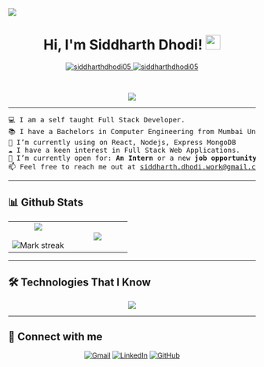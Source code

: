 <img src="https://user-images.githubusercontent.com/73097560/115834477-dbab4500-a447-11eb-908a-139a6edaec5c.gif"> 
<h1 align="center">
Hi, I'm Siddharth Dhodi!
	<a href="https://github.com/siddharthdhodi05" target="_self">
		<img src="https://media.giphy.com/media/hvRJCLFzcasrR4ia7z/giphy.gif" width="30">
	</a>

</h1>

<p align="center">
	<a href="https://github.com/siddharthdhodi05">
		<img src="https://komarev.com/ghpvc/?username=siddharthdhodi05&label=Profile%20views&color=0e75b6&style=flat" alt="siddharthdhodi05" />
	</a>
	<a href="https://github.com/siddharthdhodi05">
		<img src="https://img.shields.io/github/followers/siddharthdhodi05?label=Followers" alt="siddharthdhodi05" />
	</a>
</p>
<br/>
<p align="center">
	<a href="https://github.com/Bouaskaoun">
		<img src="https://readme-typing-svg.herokuapp.com?lines=Computer+Engineering+Graduate;Full+Stack+Web+Developer;Computer+Science+Enthusiastic;Always%20learning%20new%20things&center=true&width=380&height=45">
	</a>
</p>

<hr>

<pre>
💻 I am a self taught Full Stack Developer.
📚 I have a Bachelors in Computer Engineering from Mumbai University
🔭 I’m currently using on React, Nodejs, Express MongoDB
☁️ I have a keen interest in Full Stack Web Applications.
🤔 I’m currently open for: <b>An Intern</b> or a new <b>job opportunity</b>, this is <a  target="_blank">MY RESUME.</a>
📫 Feel free to reach me out at <a href = "https://mail.google.com/mail/u/0/#inbox?compose=DmwnWrRmVXHXNxwxrWgFLmrdTzftnwrRGqpfxtRbbPlBsQklSFJZKxJqSMQcSdBvGdvJmwwGbfJq" target=_blank">siddharth.dhodi.work@gmail.com</a>
</pre>
<hr>


## 📊 Github Stats

<table align="center">
<tr border="none">
<td width="50%" align="center">
  
  <img  align="center"  src="https://github-readme-stats.vercel.app/api?username=siddharthdhodi05&theme=dark&show_icons=true&count_private=true" />
  <br></br>
  <img  title="🔥 Get streak stats for your profile at git.io/streak-stats" alt="Mark streak" src="https://github-readme-streak-stats.herokuapp.com/?user=siddharthdhodi05&theme=dark&hide_border=false" /> 
</td>

<td width="50%" align="center">

  <img  align="center"  src="https://github-readme-stats.anuraghazra1.vercel.app/api/top-langs/?username=siddharthdhodi05&theme=dark&hide_border=false&no-bg=true&no-frame=true&langs_count=10"/>
  
  </td>
</tr>
</table>
<!--- stats (end) -->
<hr>

## 🛠️ Technologies That I Know
<p align="center">
  <a href="https://skillicons.dev">
    <img src="https://skillicons.dev/icons?i=git,github,html,css,js,c,react,redux,tailwind,bootstrap,vscode," />
  </a>
</p>
<hr>

## 🤝 Connect with me
<p align="center">
	<a href="mailto:siddharth.dhodi.work@gmail.com"><img img src="https://img.shields.io/badge/gmail-%23EA4335.svg?style=plastic&logo=gmail&logoColor=white" alt="Gmail"/></a>
	<a href="https://www.linkedin.com/in/siddharth-dhodi-108790319/"><img src="https://img.shields.io/badge/linkedin-%230A66C2.svg?style=plastic&logo=linkedin&logoColor=white" alt="LinkedIn"/></a>
	<a href="https://github.com/siddharthdhodi05"><img src="https://img.shields.io/badge/github-%23181717.svg?style=plastic&logo=github&logoColor=white" alt="GitHub"/></a>
</p>




